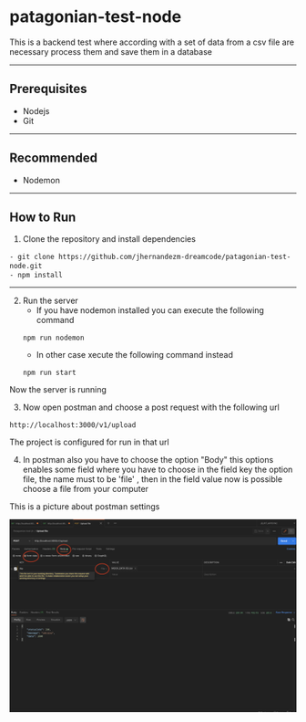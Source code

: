# patagonian-test-node
This is a backend test where according with a set of data from a csv file are necessary process them and save them in a database
* * *

## Prerequisites

- Nodejs
- Git
* * *
## Recommended

- Nodemon
* * *

## How to Run

1. Clone the repository and install dependencies

~~~
- git clone https://github.com/jhernandezm-dreamcode/patagonian-test-node.git
- npm install
~~~
- - -
2. Run the server
    - If you have nodemon installed you can execute the following command
    ~~~
    npm run nodemon
    ~~~
    - In other case xecute the following command instead
    ~~~
    npm run start
    ~~~
Now the server is running

3. Now open postman and choose a post request with the following url

~~~
http://localhost:3000/v1/upload
~~~

The project is configured for run in that url

4. In postman also you have to choose the option "Body" this options enables some field where you have to choose in the field key the option file, the name must to be 'file' , then in the field value now is possible choose a file from your computer

This is a picture about postman settings

![postman settings](https://github.com/jhernandezm-dreamcode/patagonian-test-node/blob/main/images/1.png)

